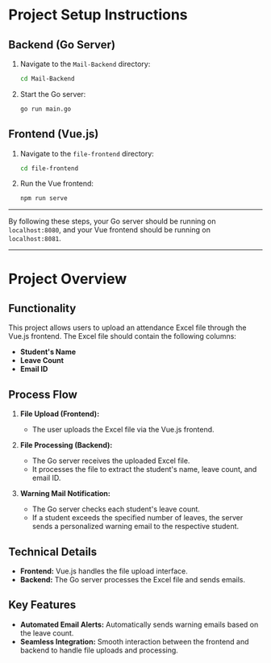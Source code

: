 # Project Setup Instructions

## Backend (Go Server)

1. Navigate to the `Mail-Backend` directory:
    ```bash
    cd Mail-Backend
    ```

2. Start the Go server:
    ```bash
    go run main.go
    ```

## Frontend (Vue.js)

1. Navigate to the `file-frontend` directory:
    ```bash
    cd file-frontend
    ```

2. Run the Vue frontend:
    ```bash
    npm run serve
    ```

---

By following these steps, your Go server should be running on `localhost:8080`, and your Vue frontend should be running on `localhost:8081`.

---
# Project Overview

## Functionality

This project allows users to upload an attendance Excel file through the Vue.js frontend. The Excel file should contain the following columns:

- **Student's Name**
- **Leave Count**
- **Email ID**

## Process Flow

1. **File Upload (Frontend):**
    - The user uploads the Excel file via the Vue.js frontend.

2. **File Processing (Backend):**
    - The Go server receives the uploaded Excel file.
    - It processes the file to extract the student's name, leave count, and email ID.

3. **Warning Mail Notification:**
    - The Go server checks each student's leave count.
    - If a student exceeds the specified number of leaves, the server sends a personalized warning email to the respective student.

## Technical Details

- **Frontend:** Vue.js handles the file upload interface.
- **Backend:** The Go server processes the Excel file and sends emails.

## Key Features

- **Automated Email Alerts:** Automatically sends warning emails based on the leave count.
- **Seamless Integration:** Smooth interaction between the frontend and backend to handle file uploads and processing.

